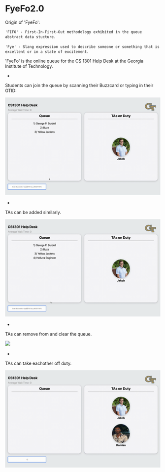 # FyeFo2.0

Origin of 'FyeFo':

    'FIFO' - First-In-First-Out methodology exhibited in the queue abstract data stucture.
    
    'Fye' - Slang expression used to describe someone or something that is excellent or in a state of excitement.
  



'FyeFo' is the online queue for the CS 1301 Help Desk at the Georgia Institute of Technology.

-

Students can join the queue by scanning their Buzzcard or typing in their GTID:

![](./images/FyeFoAddStudent.gif)

-

TAs can be added similarly.

![](./images/FyeFoAddTa.gif)

-

TAs can remove from and clear the queue.

![](./images/FyeFoRemoveClear.gif)

-

TAs can take eachother off duty.

![](./images/FyeFoSignOutTa.gif)